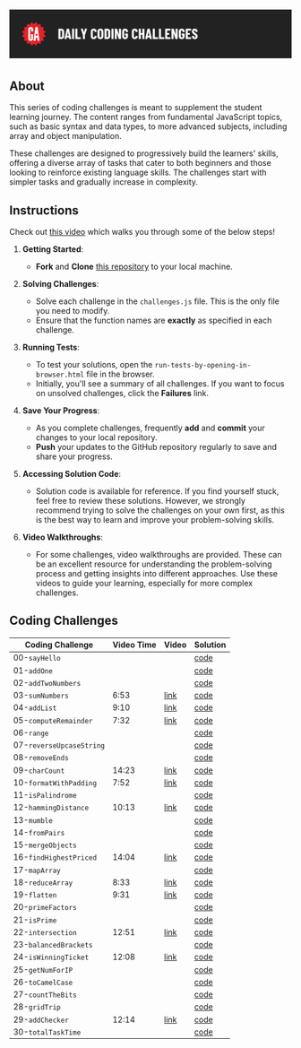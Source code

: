 # ![Daily Coding Challenges](./assets/hero.png)

## About

This series of coding challenges is meant to supplement the student learning journey. The content ranges from fundamental JavaScript topics, such as basic syntax and data types, to more advanced subjects, including array and object manipulation.

These challenges are designed to progressively build the learners' skills, offering a diverse array of tasks that cater to both beginners and those looking to reinforce existing language skills. The challenges start with simpler tasks and gradually increase in complexity.

## Instructions

Check out [this video](https://generalassembly.wistia.com/medias/5g7olb1qv7) which walks you through some of the below steps!

1. **Getting Started**:
    - **Fork** and **Clone** [this repository](https://git.generalassemb.ly/modular-curriculum-all-courses/daily-coding-challenges) to your local machine.

2. **Solving Challenges**:
    - Solve each challenge in the `challenges.js` file. This is the only file you need to modify.
    - Ensure that the function names are **exactly** as specified in each challenge.

3. **Running Tests**:
    - To test your solutions, open the `run-tests-by-opening-in-browser.html` file in the browser.
    - Initially, you'll see a summary of all challenges. If you want to focus on unsolved challenges, click the **Failures** link.

4. **Save Your Progress**:
    - As you complete challenges, frequently **add** and **commit** your changes to your local repository.
    - **Push** your updates to the GitHub repository regularly to save and share your progress.

5. **Accessing Solution Code**:
    - Solution code is available for reference. If you find yourself stuck, feel free to review these solutions. However, we strongly recommend trying to solve the challenges on your own first, as this is the best way to learn and improve your problem-solving skills.

6. **Video Walkthroughs**:
    - For some challenges, video walkthroughs are provided. These can be an excellent resource for understanding the problem-solving process and getting insights into different approaches. Use these videos to guide your learning, especially for more complex challenges.

## Coding Challenges

| Coding Challenge | Video Time | Video | Solution |
| ---------------- | ---------- | ----- |--------- |
| 00-`sayHello`            |       |                                                              | [code](./solution-code/README.md/#challenge-00-sayhello-example)    |
| 01-`addOne`              |       |                                                              | [code](./solution-code/README.md/#challenge-01-addone)              |
| 02-`addTwoNumbers`       |       |                                                              | [code](./solution-code/README.md/#challenge-02-addtwonumbers)       |
| 03-`sumNumbers`          |  6:53 | [link](https://generalassembly.wistia.com/medias/p0wj30iqff) | [code](./solution-code/README.md/#challenge-03-sumnumbers)          |
| 04-`addList`             |  9:10 | [link](https://generalassembly.wistia.com/medias/vumhi6hrw9) | [code](./solution-code/README.md/#challenge-04-addlist)             |
| 05-`computeRemainder`    |  7:32 | [link](https://generalassembly.wistia.com/medias/pucle7xjlm) | [code](./solution-code/README.md/#challenge-05-computeremainder)    |
| 06-`range`               |       |                                                              | [code](./solution-code/README.md/#challenge-06-range)               |
| 07-`reverseUpcaseString` |       |                                                              | [code](./solution-code/README.md/#challenge-07-reverseupcasestring) |
| 08-`removeEnds`          |       |                                                              | [code](./solution-code/README.md/#challenge-08-removeends)          |
| 09-`charCount`           | 14:23 | [link](https://generalassembly.wistia.com/medias/uqrndeb6ea) | [code](./solution-code/README.md/#challenge-09-charcount)           |
| 10-`formatWithPadding`   |  7:52 | [link](https://generalassembly.wistia.com/medias/5sbalvgt1k) | [code](./solution-code/README.md/#challenge-10-formatwithpadding)   |
| 11-`isPalindrome`        |       |                                                              | [code](./solution-code/README.md/#challenge-11-ispalindrome)        |
| 12-`hammingDistance`     | 10:13 | [link](https://generalassembly.wistia.com/medias/v4hxazj5rj) | [code](./solution-code/README.md/#challenge-12-hammingdistance)     |
| 13-`mumble`              |       |                                                              | [code](./solution-code/README.md/#challenge-13-mumble)              |
| 14-`fromPairs`           |       |                                                              | [code](./solution-code/README.md/#challenge-14-frompairs)           |
| 15-`mergeObjects`        |       |                                                              | [code](./solution-code/README.md/#challenge-15-mergeobjects)        |
| 16-`findHighestPriced`   | 14:04 | [link](https://generalassembly.wistia.com/medias/ojtl2h0vyt) | [code](./solution-code/README.md/#challenge-16-findhighestpriced)   |
| 17-`mapArray`            |       |                                                              | [code](./solution-code/README.md/#challenge-17-maparray)            |
| 18-`reduceArray`         |  8:33 | [link](https://generalassembly.wistia.com/medias/jirm956wie) | [code](./solution-code/README.md/#challenge-18-reducearray)         |
| 19-`flatten`             |  9:31 | [link](https://generalassembly.wistia.com/medias/fptc8pizz7) | [code](./solution-code/README.md/#challenge-19-flatten)             |
| 20-`primeFactors`        |       |                                                              | [code](./solution-code/README.md/#challenge-20-primefactors)        |
| 21-`isPrime`             |       |                                                              | [code](./solution-code/README.md/#challenge-19-isprime)             |
| 22-`intersection`        | 12:51 | [link](https://generalassembly.wistia.com/medias/pbfgz9jwvy) | [code](./solution-code/README.md/#challenge-21-intersection)        |
| 23-`balancedBrackets`    |       |                                                              | [code](./solution-code/README.md/#challenge-23-balancedbrackets)    |
| 24-`isWinningTicket`     | 12:08 | [link](https://generalassembly.wistia.com/medias/ygev8q9zx7) | [code](./solution-code/README.md/#challenge-24-iswinningticket)     |
| 25-`getNumForIP`         |       |                                                              | [code](./solution-code/README.md/#challenge-25-getnumforip)         |
| 26-`toCamelCase`         |       |                                                              | [code](./solution-code/README.md/#challenge-26-tocamelcase)         |
| 27-`countTheBits`        |       |                                                              | [code](./solution-code/README.md/#challenge-27-countthebits)        |
| 28-`gridTrip`            |       |                                                              | [code](./solution-code/README.md/#challenge-28-gridtrip)            |
| 29-`addChecker`          | 12:14 | [link](https://generalassembly.wistia.com/medias/6wjh5lhmsk) | [code](./solution-code/README.md/#challenge-29-addchecker)          |
| 30-`totalTaskTime`       |       |                                                              | [code](./solution-code/README.md/#challenge-30-totaltasktime)       |
